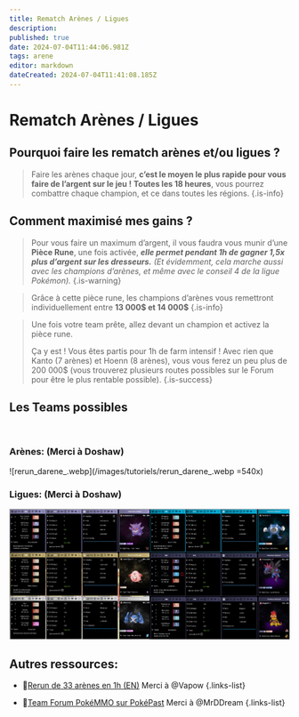 ```yaml
---
title: Rematch Arènes / Ligues
description: 
published: true
date: 2024-07-04T11:44:06.981Z
tags: arene
editor: markdown
dateCreated: 2024-07-04T11:41:08.185Z
---
```


# Rematch Arènes / Ligues

## Pourquoi faire les rematch arènes et/ou ligues ?
> Faire les arènes chaque jour, **c’est le moyen le plus rapide pour vous faire de l’argent sur le jeu !** 
> **Toutes les 18 heures**, vous pourrez combattre chaque champion, et ce dans toutes les régions.
{.is-info}
## Comment maximisé mes gains ?
> Pour vous faire un maximum d’argent, il vous faudra vous munir d’une **Pièce Rune**, une fois activée, ***elle permet pendant 1h de gagner 1,5x plus d’argent sur les dresseurs.***
> *(Et évidemment, cela marche aussi avec les champions d’arènes, et même avec le conseil 4 de la ligue Pokémon).*
{.is-warning}

> Grâce à cette pièce rune, les champions d’arènes vous remettront individuellement entre **13 000$ et 14 000$**
{.is-info}

> Une fois votre team prête, allez devant un champion et activez la pièce rune.
> 
> Ça y est ! Vous êtes partis pour 1h de farm intensif ! Avec rien que Kanto (7 arènes) et Hoenn (8 arènes), vous vous ferez un peu plus de 200 000$ (vous trouverez plusieurs routes possibles sur le Forum pour être le plus rentable possible).
{.is-success}

## Les Teams possibles
&nbsp;
### Arènes: (Merci à Doshaw)
![rerun_darene_.webp](/images/tutoriels/rerun_darene_.webp =540x)
&nbsp;
### Ligues: (Merci à Doshaw)
![rerun_ligue.webp](/images/tutoriels/rerun_ligue.webp)

## Autres ressources:

- 📼[Rerun de 33 arènes en 1h (EN)](https://www.youtube.com/watch?v=himBCqDN2-I) Merci à @Vapow 
{.links-list}

- 📜[Team Forum PokéMMO sur PokéPast](https://pokepast.es/219ea04481fbe721) Merci à @MrDDream
{.links-list}

